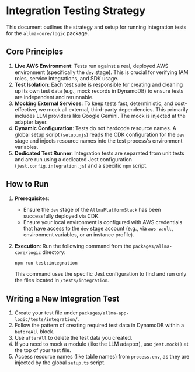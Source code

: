 # Integration Testing Strategy

This document outlines the strategy and setup for running integration tests for the `allma-core/logic` package.

## Core Principles

1.  **Live AWS Environment**: Tests run against a real, deployed AWS environment (specifically the `dev` stage). This is crucial for verifying IAM roles, service integrations, and SDK usage.
2.  **Test Isolation**: Each test suite is responsible for creating and cleaning up its own test data (e.g., mock records in DynamoDB) to ensure tests are independent and rerunnable.
3.  **Mocking External Services**: To keep tests fast, deterministic, and cost-effective, we mock all external, third-party dependencies. This primarily includes LLM providers like Google Gemini. The mock is injected at the adapter layer.
4.  **Dynamic Configuration**: Tests do not hardcode resource names. A global setup script (`setup.mjs`) reads the CDK configuration for the `dev` stage and injects resource names into the test process's environment variables.
5.  **Dedicated Test Runner**: Integration tests are separated from unit tests and are run using a dedicated Jest configuration (`jest.config.integration.js`) and a specific `npm` script.

## How to Run

1.  **Prerequisites**:
    *   Ensure the `dev` stage of the `AllmaPlatformStack` has been successfully deployed via CDK.
    *   Ensure your local environment is configured with AWS credentials that have access to the `dev` stage account (e.g., via `aws-vault`, environment variables, or an instance profile).

2.  **Execution**:
    Run the following command from the `packages/allma-core/logic` directory:

    ```bash
    npm run test:integration
    ```

    This command uses the specific Jest configuration to find and run only the files located in `/tests/integration`.

## Writing a New Integration Test

1.  Create your test file under `packages/allma-app-logic/tests/integration/`.
2.  Follow the pattern of creating required test data in DynamoDB within a `beforeAll` block.
3.  Use `afterAll` to delete the test data you created.
4.  If you need to mock a module (like the LLM adapter), use `jest.mock()` at the top of your test file.
5.  Access resource names (like table names) from `process.env`, as they are injected by the global `setup.ts` script.